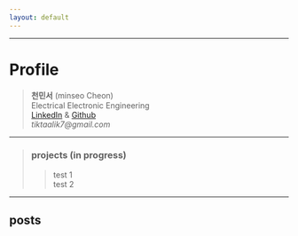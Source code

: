 ```yaml
---
layout: default
---
```


* * *

# Profile
> **천민서** (minseo Cheon)  
> Electrical Electronic Engineering  
> [LinkedIn](https://www.linkedin.com/in/%EB%AF%BC%EC%84%9C-%EC%B2%9C-5a797523a/) & [Github](https://github.com/tiktaalik7)  
> _tiktaalik7@gmail.com_
* * *
> ### projects (in progress)
>> test 1  
>> test 2

* * *

## posts
